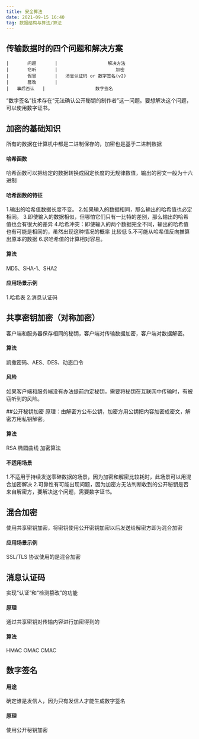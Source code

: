 ```yaml
---
title: 安全算法
date: 2021-09-15 16:40
tag: 数据结构与算法/算法
---
```

## 传输数据时的四个问题和解决方案
```table
|       问题       |                   解决方法                
|       窃听       |                      加密                    
|       假冒       |   消息认证码 or 数字签名(v2)
|       篡改       |                                                  
|   事后否认   |                   数字签名                
```
“数字签名”技术存在“无法确认公开秘钥的制作者”这一问题。要想解决这个问题，可以使用数字证书。

## 加密的基础知识
所有的数据在计算机中都是二进制保存的，加密也是基于二进制数据

#### 哈希函数
哈希函数可以把给定的数据转换成固定长度的无规律数值，输出的密文一般为十六进制
#### 哈希函数的特征
1.输出的哈希值数据长度不变。
2.如果输入的数据相同，那么输出的哈希值也必定相同。
3.即使输入的数据相似，但哪怕它们只有一比特的差别，那么输出的哈希值也会有很大的差异
4.哈希冲突：即使输入的两个数据完全不同，输出的哈希值也有可能是相同的，虽然出现这种情况的概率                比较低
5.不可能从哈希值反向推算出原本的数据
6.求哈希值的计算相对容易。
#### 算法
MD5、SHA-1、SHA2

#### 应用场景示例
1.哈希表
2.消息认证码

## 共享密钥加密（对称加密）
客户端和服务器保存相同的秘钥，客户端对传输数据加密，客户端对数据解密。
#### 算法
凯撒密码、AES、DES、动态口令
#### 风险
如果客户端和服务端没有办法提前约定秘钥，需要将秘钥在互联网中传输时，有被窃听到的风险。

##公开秘钥加密
原理：由解密方公布公钥，加密方用公钥把内容加密成密文，解密方用私钥解密。
#### 算法
RSA 椭圆曲线 加密算法
#### 不适用场景
1.不适用于持续发送零碎数据的场景，因为加密和解密比较耗时，此场景可以用混合加密解决
2.可靠性有可能出现问题，因为加密方无法判断收到的公开秘钥是否来自解密方，要解决这个问题，需要数字证书。

## 混合加密
使用共享密钥加密，将密钥使用公开密钥加密以后发送给解密方即为混合加密
#### 应用场景示例
SSL/TLS 协议使用的是混合加密

## 消息认证码
实现“认证”和“检测篡改”的功能
#### 原理
通过共享密钥对传输内容进行加密得到的
#### 算法
HMAC OMAC CMAC

## 数字签名
#### 用途
确定谁是发信人，因为只有发信人才能生成数字签名
#### 原理
使用公开秘钥加密







